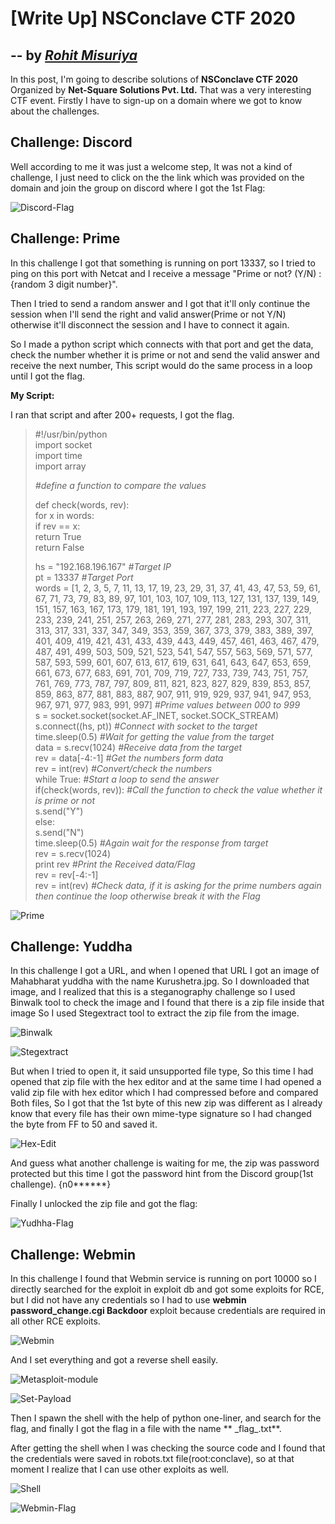 # [Write Up] NSConclave CTF 2020 
## -- by *[Rohit Misuriya](https://twitter.com/root_viper)*


In this post, I'm going to describe solutions of **NSConclave CTF 2020**
Organized by **Net-Square Solutions Pvt. Ltd.** That was a very
interesting CTF event. Firstly I have to sign-up on a domain where we
got to know about the challenges.

## Challenge: Discord

Well according to me it was just a welcome step, It was not a
kind of challenge, I just need to click on the the link which
was provided on the domain and join the group on discord where
I got the 1st Flag:

![Discord-Flag](image9.jpeg)

## Challenge: Prime

In this challenge I got that something is running on port 13337,
so I tried to ping on this port with Netcat and I receive a
message "Prime or not? (Y/N) : {random 3 digit number}".

Then I tried to send a random answer and I got that it'll only
continue the session when I'll send the right and valid
answer(Prime or not Y/N) otherwise it'll disconnect the
session and I have to connect it again.

So I made a python script which connects with that port and get
the data, check the number whether it is prime or not and send
the valid answer and receive the next number, This script
would do the same process in a loop until I got the flag.
    
**My Script:**

I ran that script and after 200+ requests, I got the flag.

>\#\!/usr/bin/python<br>
>import socket<br>
>import time<br>
>import array<br>
>
>*\#define a function to compare the values*<br>
>
>def check(words, rev): <br>
>    for x in words:  <br>
>        if rev == x: <br>
>            return True<br>
>    return False<br>
>
>hs = "192.168.196.167"  *\#Target IP*<br>
>pt = 13337              *\#Target Port*<br>
>words = [1, 2, 3, 5, 7, 11, 13, 17, 19, 23, 29, 31, 37, 41, 43, 47, 53, 59, 61, 67, 71, 73, 79, 83, 89, 97, 101, 103, 107, 109, 113, 127, 131, 137, 139, 149, 151, 157, 163, 167, 173, 179, 181, 191, 193, 197, 199, 211, 223, 227, 229, 233, 239, 241, 251, 257, 263, 269, 271, 277, 281, 283, 293, 307, 311, 313, 317, 331, 337, 347, 349, 353, 359, 367, 373, 379, 383, 389, 397, 401, 409, 419, 421, 431, 433, 439, 443, 449, 457, 461, 463, 467, 479, 487, 491, 499, 503, 509, 521, 523, 541, 547, 557, 563, 569, 571, 577, 587, 593, 599, 601, 607, 613, 617, 619, 631, 641, 643, 647, 653, 659, 661, 673, 677, 683, 691, 701, 709, 719, 727, 733, 739, 743, 751, 757, 761, 769, 773, 787, 797, 809, 811, 821, 823, 827, 829, 839, 853, 857, 859, 863, 877, 881, 883, 887, 907, 911, 919, 929, 937, 941, 947, 953, 967, 971, 977, 983, 991, 997] *\#Prime values between 000 to 999*<br>
>s = socket.socket(socket.AF_INET, socket.SOCK_STREAM)<br>
>s.connect((hs, pt))     *\#Connect with socket to the target*<br>
>time.sleep(0.5)         *\#Wait for getting the value from the target*<br>
>data = s.recv(1024)     *\#Receive data from the target*<br>
>rev = data[-4:-1]       *\#Get the numbers form data*<br>
>rev = int(rev)          *\#Convert/check the numbers*<br>
>while True:		*\#Start a loop to send the answer*<br>
>	if(check(words, rev)):  *\#Call the function to check the value whether it is prime or not*<br>
>		s.send("Y")<br>
>	else:<br>
>		s.send("N")<br>
>	time.sleep(0.5)         *\#Again wait for the response from target*<br>
>	rev =  s.recv(1024)<br>
>	print rev               *\#Print the Received data/Flag*<br>
>	rev = rev[-4:-1]<br>
>	rev = int(rev)          *\#Check data, if it is asking for the prime numbers again then continue the loop otherwise break it with the Flag*<br>

![Prime](image5.jpeg)

## Challenge: Yuddha

In this challenge I got a URL, and when I opened that URL I got
an image of Mahabharat yuddha with the name Kurushetra.jpg. So I downloaded that image, and I realized that this is a
steganography challenge so I used Binwalk tool to check the image and I found that there is a zip file inside that image So I used Stegextract tool to extract the zip file from the image.
    
![Binwalk](image1.jpeg)

![Stegextract](image3.jpeg)

But when I tried to open it, it said unsupported file type, So this
time I had opened that zip file with the hex editor and at the same time I had opened a valid zip file with hex editor
which I had compressed before and compared Both files, So I got that the 1st byte of this new zip
was different as I already know that every file has their own
mime-type signature so I had changed the byte from FF to 50 and saved it.

![Hex-Edit](image12.jpeg)

And guess what another challenge is waiting for me, the zip was
password protected but this time I got the password hint from the Discord group(1st
challenge). {n0******}

Finally I unlocked the zip file and got the flag:

![Yudhha-Flag](image4.jpeg)

## Challenge: Webmin

In this challenge I found that Webmin service is running on
port 10000 so I directly searched for the exploit in exploit db and got
some exploits for RCE, but I did not have any credentials so I
had to use **webmin password\_change.cgi Backdoor** exploit
because credentials are required in all other RCE exploits.

![Webmin](image8.jpeg)

And I set everything and got a reverse shell easily.

![Metasploit-module](image7.jpeg)

![Set-Payload](image11.jpeg)

Then I spawn the shell with the help of python one-liner, and search for the flag, and finally I got the flag in a file with the name
** \_flag_.txt**.

After getting the shell when I was checking the source code and I
found that the credentials were saved in robots.txt
file(root:conclave), so at that moment I realize that I can use
other exploits as well.

![Shell](image2.jpeg)

![Webmin-Flag](image6.jpeg)
